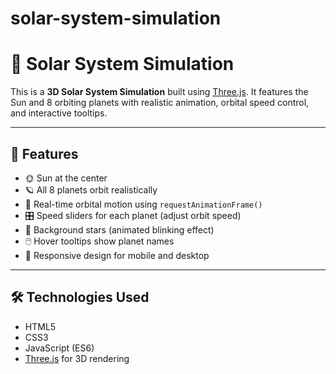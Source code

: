 # solar-system-simulation
# 🌌 Solar System Simulation

This is a **3D Solar System Simulation** built using [Three.js](https://threejs.org/). It features the Sun and 8 orbiting planets with realistic animation, orbital speed control, and interactive tooltips.

---

## 🚀 Features

- 🌞 Sun at the center
- 🪐 All 8 planets orbit realistically
- 🔁 Real-time orbital motion using `requestAnimationFrame()`
- 🎛️ Speed sliders for each planet (adjust orbit speed)
- 🌟 Background stars (animated blinking effect)
- 🖱️ Hover tooltips show planet names
- 📱 Responsive design for mobile and desktop

---

## 🛠 Technologies Used

- HTML5
- CSS3
- JavaScript (ES6)
- [Three.js](https://threejs.org/) for 3D rendering



